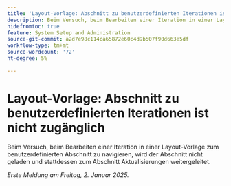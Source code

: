 ```yaml
---
title: 'Layout-Vorlage: Abschnitt zu benutzerdefinierten Iterationen ist nicht zugänglich'
description: Beim Versuch, beim Bearbeiten einer Iteration in einer Layout-Vorlage zum benutzerdefinierten Abschnitt zu navigieren, wird der Abschnitt nicht geladen und stattdessen zum Abschnitt Aktualisierungen weitergeleitet.
hidefromtoc: true
feature: System Setup and Administration
source-git-commit: a2d7e98c114ca65872e60c4d9b507f90d663e5df
workflow-type: tm+mt
source-wordcount: '72'
ht-degree: 5%

---
```


# Layout-Vorlage: Abschnitt zu benutzerdefinierten Iterationen ist nicht zugänglich

Beim Versuch, beim Bearbeiten einer Iteration in einer Layout-Vorlage zum benutzerdefinierten Abschnitt zu navigieren, wird der Abschnitt nicht geladen und stattdessen zum Abschnitt Aktualisierungen weitergeleitet.

_Erste Meldung am Freitag, 2. Januar 2025._
